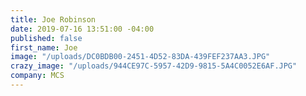 ```yaml
---
title: Joe Robinson
date: 2019-07-16 13:51:00 -04:00
published: false
first_name: Joe
image: "/uploads/DC0BDB00-2451-4D52-83DA-439FEF237AA3.JPG"
crazy_image: "/uploads/944CE97C-5957-42D9-9815-5A4C0052E6AF.JPG"
company: MCS
---
```


